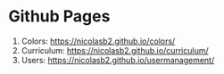 # Github Pages

1. Colors: https://nicolasb2.github.io/colors/ 
2. Curriculum: https://nicolasb2.github.io/curriculum/
3. Users: https://nicolasb2.github.io/usermanagement/

